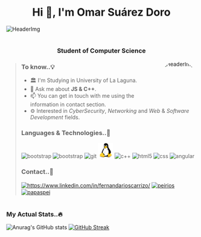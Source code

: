 <h1 align="center">Hi 🤙, I'm Omar Suárez Doro</h1>
<img src="https://media.tenor.com/a7F6sMASCz4AAAAC/tucker-henlo.gif" alt="HeaderImg" style="width: 60vw; height:40vh">

#

<h3 align="center">Student of Computer Science</h3>
<img align="right" src="https://media.giphy.com/media/bGgsc5mWoryfgKBx1u/giphy.gif" alt="HeaderImg" style="width: 10vw; height:10vw; border-radius:50%; border-width:2px"">

> ### To know..💡
>  - 🏛️ I'm Studying in University of La Laguna.</li> 
>  - 🧐 Ask me about **JS & C++**.</li>
>  - 📫 You can get in touch with me using the information in contact section.</li>
>  - ⚙️ Interested in *CyberSecurity*, *Networking* and *Web* & *Software Development* fields.</li>
>
> ### Languages & Technologies..📡
> <p><img src="https://upload.wikimedia.org/wikipedia/commons/6/6a/JavaScript-logo.png" alt="bootstrap" width="40" height="40"/> <img src="https://upload.wikimedia.org/wikipedia/commons/thumb/4/4c/Typescript_logo_2020.svg/1024px-Typescript_logo_2020.svg.png" alt="bootstrap" width="40" height="40"/> <img src="https://www.vectorlogo.zone/logos/git-scm/git-scm-icon.svg" alt="git" width="40" height="40"/> <img src="https://raw.githubusercontent.com/devicons/devicon/master/icons/linux/linux-original.svg" alt="linux" width="40" height="40"/> <img src="https://upload.wikimedia.org/wikipedia/commons/1/18/ISO_C%2B%2B_Logo.svg" alt="c++" width="40" height="40"/> <img src="https://upload.wikimedia.org/wikipedia/commons/6/61/HTML5_logo_and_wordmark.svg" alt="html5" width="40" height="40"/> <img src="https://upload.wikimedia.org/wikipedia/commons/d/d5/CSS3_logo_and_wordmark.svg" alt="css" width="40" height="40"/> <img src="https://upload.wikimedia.org/wikipedia/commons/c/cf/Angular_full_color_logo.svg" alt="angular" width="40" height="40"/></p>
>
> ### Contact..💬
> <p> <a href="https://www.linkedin.com/in/omar-su%C3%A1rez-doro-751aa3285/"><img align="center" src="https://raw.githubusercontent.com/rahuldkjain/github-profile-readme-generator/master/src/images/icons/Social/linked-in-alt.svg" alt="https://www.linkedin.com/in/fernandarioscarrizo/" height="30" width="40" /></a>
> <a href="https://www.instagram.com/osuarezdoro_/"><img align="center" src="https://upload.wikimedia.org/wikipedia/commons/thumb/9/95/Instagram_logo_2022.svg/1024px-Instagram_logo_2022.svg.png" alt="peirios" height="30" width="40" /> </a>
> <a href="https://leetcode.com/noexdevpen/"><img align="center" src="https://raw.githubusercontent.com/rahuldkjain/github-profile-readme-generator/master/src/images/icons/Social/leet-code.svg" alt="papaspei" height="30" width="40"/> </a></p>

#

### My Actual Stats..🔥

![Anurag's GitHub stats](https://github-readme-stats.vercel.app/api?username=OmarSuarezDoro&show_icons=true&theme=dark)
[![GitHub Streak](https://github-readme-streak-stats.herokuapp.com?user=OmarSuarezDoro&theme=dark&hide_border=true)](https://git.io/streak-stats)
